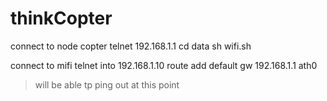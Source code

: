 thinkCopter
===========
connect to node copter
telnet 192.168.1.1
cd data
sh wifi.sh

connect to mifi
telnet into 192.168.1.10
route add default gw 192.168.1.1 ath0
> will be able tp ping out at this point
